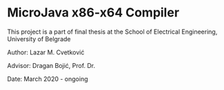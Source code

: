 # MicroJava x86-x64 Compiler

This project is a part of final thesis at the School of Electrical Engineering, University of Belgrade


Author:   Lazar M. Cvetković

Advisor:  Dragan Bojić, Prof. Dr.

Date:     March 2020 - ongoing
